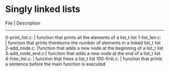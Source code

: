 # Singly linked lists

File           |     Description
--------------   ----------------
0-print_list.c: | function that prints all the elements of a list_t list
1-list_len.c:   | function that prints thereturns the number of elements in a linked list_t list
2-add_node.c:   |function that adds a new node at the beginning of a list_t list
3-add_node_end.c:| function that adds a new node at the end of a list_t list
4-free_list.c: | function that frees a list_t list
100-first.c: | function that prints a sentence before the main function is executed